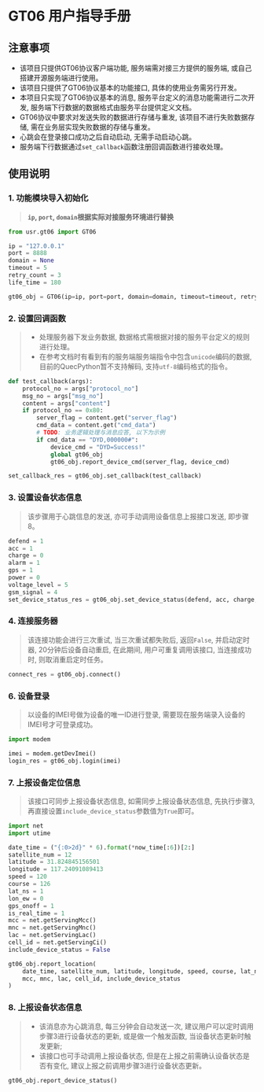 # GT06 用户指导手册

## **注意事项**

- 该项目只提供GT06协议客户端功能, 服务端需对接三方提供的服务端, 或自己搭建开源服务端进行使用。
- 该项目只提供了GT06协议基本的功能接口, 具体的使用业务需另行开发。
- 本项目只实现了GT06协议基本的消息, 服务平台定义的消息功能需进行二次开发, 服务端下行数据的数据格式由服务平台提供定义文档。
- GT06协议中要求对发送失败的数据进行存储与重发, 该项目不进行失败数据存储, 需在业务层实现失败数据的存储与重发。
- 心跳会在登录接口成功之后自动启动, 无需手动启动心跳。
- 服务端下行数据通过`set_callback`函数注册回调函数进行接收处理。

## 使用说明

### 1. 功能模块导入初始化

> **`ip`, `port`, `domain`根据实际对接服务环境进行替换**

```python
from usr.gt06 import GT06

ip = "127.0.0.1"
port = 8888
domain = None
timeout = 5
retry_count = 3
life_time = 180

gt06_obj = GT06(ip=ip, port=port, domain=domain, timeout=timeout, retry_count=retry_count, life_time=life_time)
```

### 2. 设置回调函数

> - 处理服务器下发业务数据, 数据格式需根据对接的服务平台定义的规则进行处理。
> - 在参考文档时有看到有的服务端服务端指令中包含`unicode`编码的数据, 目前的QuecPython暂不支持解码, 支持`utf-8`编码格式的指令。

```python
def test_callback(args):
    protocol_no = args["protocol_no"]
    msg_no = args["msg_no"]
    content = args["content"]
    if protocol_no == 0x80:
        server_flag = content.get("server_flag")
        cmd_data = content.get("cmd_data")
        # TODO: 业务逻辑处理与消息应答, 以下为示例
        if cmd_data == "DYD,000000#":
            device_cmd = "DYD=Success!"
            global gt06_obj
            gt06_obj.report_device_cmd(server_flag, device_cmd)

set_callback_res = gt06_obj.set_callback(test_callback)
```

### 3. 设置设备状态信息

> 该步骤用于心跳信息的发送, 亦可手动调用设备信息上报接口发送, 即步骤8。

```python
defend = 1
acc = 1
charge = 0
alarm = 1
gps = 1
power = 0
voltage_level = 5
gsm_signal = 4
set_device_status_res = gt06_obj.set_device_status(defend, acc, charge, alarm, gps, power, voltage_level, gsm_signal)
```

### 4. 连接服务器

> 该连接功能会进行三次重试, 当三次重试都失败后, 返回`False`, 并启动定时器, 20分钟后设备自动重启, 在此期间, 用户可重复调用该接口, 当连接成功时, 则取消重启定时任务。

```python
connect_res = gt06_obj.connect()
```

### 6. 设备登录

> 以设备的IMEI号做为设备的唯一ID进行登录, 需要现在服务端录入设备的IMEI号才可登录成功。

```python
import modem

imei = modem.getDevImei()
login_res = gt06_obj.login(imei)
```

### 7. 上报设备定位信息

> 该接口可同步上报设备状态信息, 如需同步上报设备状态信息, 先执行步骤3, 再直接设置`include_device_status`参数值为`True`即可。

```python
import net
import utime

date_time = ("{:0>2d}" * 6).format(*now_time[:6])[2:]
satellite_num = 12
latitude = 31.824845156501
longitude = 117.24091089413
speed = 120
course = 126
lat_ns = 1
lon_ew = 0
gps_onoff = 1
is_real_time = 1
mcc = net.getServingMcc()
mnc = net.getServingMnc()
lac = net.getServingLac()
cell_id = net.getServingCi()
include_device_status = False

gt06_obj.report_location(
    date_time, satellite_num, latitude, longitude, speed, course, lat_ns, lon_ew, gps_onoff, is_real_time,
    mcc, mnc, lac, cell_id, include_device_status
)
```

### 8. 上报设备状态信息

> - 该消息亦为心跳消息, 每三分钟会自动发送一次, 建议用户可以定时调用步骤3进行设备状态的更新, 或是做一个触发函数, 当设备状态更新时触发更新;
> - 该接口也可手动调用上报设备状态, 但是在上报之前需确认设备状态是否有变化, 建议上报之前调用步骤3进行设备状态更新。

```python
gt06_obj.report_device_status()
```
